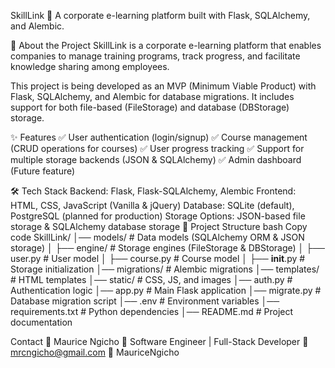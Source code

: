SkillLink
🚀 A corporate e-learning platform built with Flask, SQLAlchemy, and Alembic.

📌 About the Project
SkillLink is a corporate e-learning platform that enables companies to manage training programs, track progress, and facilitate knowledge sharing among employees.

This project is being developed as an MVP (Minimum Viable Product) with Flask, SQLAlchemy, and Alembic for database migrations. It includes support for both file-based (FileStorage) and database (DBStorage) storage.

✨ Features
✅ User authentication (login/signup)
✅ Course management (CRUD operations for courses)
✅ User progress tracking
✅ Support for multiple storage backends (JSON & SQLAlchemy)
✅ Admin dashboard (Future feature)

🛠️ Tech Stack
Backend: Flask, Flask-SQLAlchemy, Alembic
Frontend: HTML, CSS, JavaScript (Vanilla & jQuery)
Database: SQLite (default), PostgreSQL (planned for production)
Storage Options: JSON-based file storage & SQLAlchemy database storage
📂 Project Structure
bash
Copy code
SkillLink/
│── models/                 # Data models (SQLAlchemy ORM & JSON storage)
│   ├── engine/             # Storage engines (FileStorage & DBStorage)
│   ├── user.py             # User model
│   ├── course.py           # Course model
│   ├── __init__.py         # Storage initialization
│── migrations/             # Alembic migrations
│── templates/              # HTML templates
│── static/                 # CSS, JS, and images
│── auth.py                 # Authentication logic
│── app.py                  # Main Flask application
│── migrate.py              # Database migration script
│── .env                    # Environment variables
│── requirements.txt        # Python dependencies
│── README.md               # Project documentation


Contact
📌 Maurice Ngicho
💼 Software Engineer | Full-Stack Developer
📧 mrcngicho@gmail.com
🔗 MauriceNgicho



